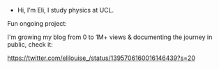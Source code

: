- Hi, I’m Eli, I study physics at UCL.
  
Fun ongoing project:

I'm growing my blog from 0 to 1M+ views & documenting the journey in public, check it: 

https://twitter.com/elilouise_/status/1395706160016146439?s=20
<!---
elilouise/elilouise is a ✨ special ✨ repository because its `README.md` (this file) appears on your GitHub profile.
You can click the Preview link to take a look at your changes.
--->
